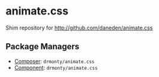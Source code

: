 animate.css
===========

Shim repository for http://github.com/daneden/animate.css

Package Managers
----------------

* [Composer](http://packagist.org/packages/drmonty/animate.css): `drmonty/animate.css`
* [Component](http://component.io): `drmonty/animate.css`